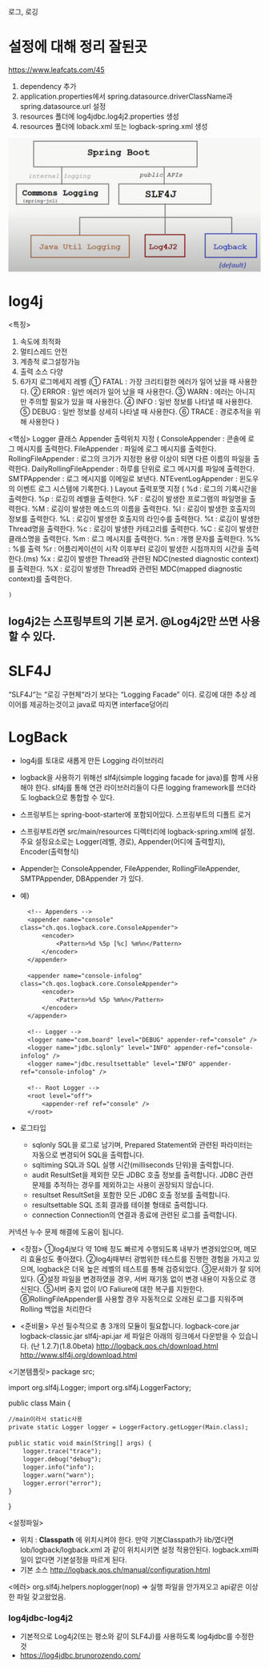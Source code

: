 로그, 로깅
# 설정에 대해 정리 잘된곳
https://www.leafcats.com/45
1. dependency 추가
2. application.properties에서 spring.datasource.driverClassName과 spring.datasource.url 설정
3. resources 폴더에 log4jdbc.log4j2.properties 생성
4. resources 폴더에  loback.xml  또는 logback-spring.xml 생성

![스프링부트와 로거](../이미지/스프링부트로거.png)

# log4j
<특징>
1. 속도에 최적화
2. 멀티스레드 안전
3. 계층적 로그설정가능
4. 출력 소스 다양
5. 6가지 로그메세지 레벨
	(① FATAL : 가장 크리티컬한 에러가 일어 났을 때 사용한다.
	② ERROR : 일반 에러가 일어 났을 때 사용한다.
	③ WARN : 에러는 아니지만 주의할 필요가 있을 때 사용한다.
	④ INFO : 일반 정보를 나타낼 때 사용한다.
	⑤ DEBUG : 일반 정보를 상세히 나타낼 때 사용한다.
	⑥ TRACE : 경로추적을 위해 사용한다
	)

<핵심>
Logger 클래스
Appender 출력위치 지정
	(   ConsoleAppender : 콘솔에 로그 메시지를 출력한다.
		FileAppender : 파일에 로그 메시지를 출력한다.
		RollingFileAppender : 로그의 크기가 지정한 용량 이상이 되면 다른 이름의 파일을 출력한다.
		DailyRollingFileAppender : 하루를 단위로 로그 메시지를 파일에 출력한다.
		SMTPAppender : 로그 메시지를 이메일로 보낸다.
		NTEventLogAppender : 윈도우의 이벤트 로그 시스템에 기록한다.
	)
Layout 출력포맷 지정
	(
    %d : 로그의 기록시간을 출력한다.
    %p : 로깅의 레벨을 출력한다.
    %F : 로깅이 발생한 프로그램의 파일명을 출력한다.
    %M : 로깅이 발생한 메소드의 이름을 출력한다.
    %l : 로깅이 발생한 호출지의 정보를 출력한다.
    %L : 로깅이 발생한 호출지의 라인수를 출력한다.
    %t : 로깅이 발생한 Thread명을 출력한다.
    %c : 로깅이 발생한 카테고리를 출력한다.
    %C : 로깅이 발생한 클래스명을 출력한다.
    %m : 로그 메시지를 출력한다.
    %n : 개행 문자를 출력한다.
    %% : %를 출력
    %r : 어플리케이션이 시작 이후부터 로깅이 발생한 시점까지의 시간을 출력한다.(ms)
    %x : 로깅이 발생한 Thread와 관련된 NDC(nested diagnostic context)를 출력한다.
    %X : 로깅이 발생한 Thread와 관련된 MDC(mapped diagnostic context)를 출력한다.

	)

## log4j2는 스프링부트의 기본 로거. @Log4j2만 쓰면 사용할 수 있다.

# SLF4J
“SLF4J“는 “로깅 구현체“라기 보다는 “Logging Facade” 이다.
로깅에 대한 추상 레이어를 제공하는것이고 java로 따지면 interface덩어리


# LogBack
- log4j를 토대로 새롭게 만든 Logging 라이브러리
- logback을 사용하기 위해선 slf4j(simple logging facade for java)를 함께 사용해야 한다.
slf4j를 통해 연관 라이브러리들이 다른 logging framework를 쓰더라도 logback으로 통합할 수 있다.
- 스프링부트는 spring-boot-starter에 포함되어있다. 스프링부트의 디폴트 로거
- 스프링부트라면 src/main/resources 디렉터리에 logback-spring.xml에 설정.  주요 설정요소로는 Logger(레벨, 경로), Appender(어디에 출력할지), Encoder(출력형식)
- Appender는 ConsoleAppender, FileAppender, RollingFileAppender, SMTPAppender, DBAppender 가 있다.
- 예)
	<?xml version="1.0" encoding="UTF-8"?>
	<configuration debug="true">

		<!-- Appenders -->
		<appender name="console" class="ch.qos.logback.core.ConsoleAppender">
			<encoder>
				<Pattern>%d %5p [%c] %m%n</Pattern>
			</encoder>
		</appender>

		<appender name="console-infolog" class="ch.qos.logback.core.ConsoleAppender">
			<encoder>
				<Pattern>%d %5p %m%n</Pattern>
			</encoder>
		</appender>

		<!-- Logger -->
		<logger name="com.board" level="DEBUG" appender-ref="console" />
		<logger name="jdbc.sqlonly" level="INFO" appender-ref="console-infolog" />
		<logger name="jdbc.resultsettable" level="INFO" appender-ref="console-infolog" />

		<!-- Root Logger -->
		<root level="off">
			<appender-ref ref="console" />
		</root>
	</configuration>
- 로그타입
	- sqlonly
	SQL을 로그로 남기며, Prepared Statement와 관련된 파라미터는 자동으로 변경되어 SQL을 출력합니다.
	- sqltiming
	SQL과 SQL 실행 시간(milliseconds 단위)을 출력합니다.
	- audit
	ResultSet을 제외한 모든 JDBC 호출 정보를 출력합니다.
	JDBC 관련 문제를 추적하는 경우를 제외하고는 사용이 권장되지 않습니다.
	- resultset
	ResultSet을 포함한 모든 JDBC 호출 정보를 출력합니다.
	- resultsettable
	SQL 조회 결과를 테이블 형태로 출력합니다.
	- connection
	Connection의 연결과 종료에 관련된 로그를 출력합니다.

커넥션 누수 문제 해결에 도움이 됩니다.
- <장점>
①log4j보다 약 10배 정도 빠르게 수행되도록 내부가 변경되었으며, 메모리 효율성도 좋아졌다.
②log4j때부터 광범위한 테스트를 진행한 경험을 가지고 있으며, logback은 더욱 높은 레벨의 테스트를 통해 검증되었다.
③문서화가 잘 되어 있다.
④설정 파일을 변경하였을 경우, 서버 재기동 없이 변경 내용이 자동으로 갱신된다.
⑤서버 중지 없이 I/O Faliure에 대한 복구를 지원한다.
⑥RollingFileAppender를 사용할 경우 자동적으로 오래된 로그를 지워주며 Rolling 백업을 처리한다

- <준비물>
우선 필수적으로 총 3개의 모듈이 필요합니다.
logback-core.jar
logback-classic.jar
slf4j-api.jar
세 파일은 아래의 링크에서 다운받을 수 있습니다. (난 1.2.7)(1.8.0beta)
http://logback.qos.ch/download.html
http://www.slf4j.org/download.html

<기본템플릿>
package src;

import org.slf4j.Logger;
import org.slf4j.LoggerFactory;

public class Main {

	//main이라서 static사용
    private static Logger logger = LoggerFactory.getLogger(Main.class);

    public static void main(String[] args) {
        logger.trace("trace");
        logger.debug("debug");
        logger.info("info");
        logger.warn("warn");
        logger.error("error");
    }
}

<설정파일>
- 위치 : **Classpath** 에 위치시켜야 한다.
	만약 기본Classpath가 lib/였다면 lob/logback/logback.xml 과 같이 위치시키면 설정 적용안된다.
	logback.xml파일이 없다면 기본설정을 따르게 된다.
- 기본 소스 http://logback.qos.ch/manual/configuration.html


<에러>
org.slf4j.helpers.noplogger(nop)
=> 실행 파일을 안가져오고 api같은 이상한 파일 갖고왔었음.


### log4jdbc-log4j2
- 기본적으로 Log4j2(또는 평소와 같이 SLF4J)를 사용하도록 log4jdbc를 수정한 것
- https://log4jdbc.brunorozendo.com/
